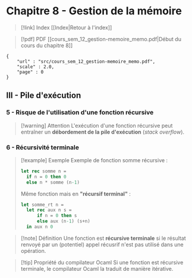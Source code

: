 # Chapitre 8 - Gestion de la mémoire

> [!link] Index
> [[Index|Retour à l'index]]

> [!pdf] PDF
> [[cours_sem_12_gestion-memoire_memo.pdf|Début du cours du chapitre 8]]

```pdf
{
	"url" : "src/cours_sem_12_gestion-memoire_memo.pdf",
	"scale" : 2.0,
	"page" : 0
}
```

## III - Pile d'exécution

### 5 - Risque de l'utilisation d'une fonction récursive

> [!warning] Attention
L'exécution d'une fonction récursive peut entraîner un **débordement de la pile d'exécution** (*stack overflow*).

### 6 - Récursivité terminale

> [!example] Exemple 
Exemple de fonction somme récursive :
>```ocaml
>let rec somme n = 
>	if n = 0 then 0
>	else n * somme (n-1)
>```
>
>Même fonction mais en **"récursif terminal"** :
>```ocaml
>let somme_rt n =
>	let rec aux n s =
>		if n = 0 then s
>		else aux (n-1) (s+n)
>	in aux n 0
>```

> [!note] Définition
> Une fonction est **récursive terminale** si le résultat renvoyé par un (potentiel) appel récusrif n'est pas utilisé dans une opération.

> [!tip] Propriété du compilateur Ocaml
Si une fonction est récursive terminale, le compilateur Ocaml la traduit de manière itérative.
